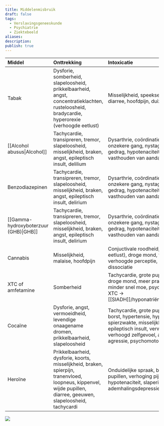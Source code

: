 ```yaml
---
title: Middelenmisbruik
draft: false
tags:
  - Verslavingsgeneeskunde
  - Psychiatrie
  - Ziektebeeld
aliases: 
description: 
publish: true
---
```



| Middel                                | Onttrekking                                                                                                                                                        | Intoxicatie                                                                                                                                                                                                                          |
|:------------------------------------- |:------------------------------------------------------------------------------------------------------------------------------------------------------------------ |:------------------------------------------------------------------------------------------------------------------------------------------------------------------------------------------------------------------------------------ |
| Tabak                                 | Dysforie, somberheid, slapeloosheid, prikkelbaarheid, angst, concentratieklachten, rusteloosheid, bradycardie, hyperorexie (verhoogde eetlust)                     | Misselijkheid, speekselvloed, buikpijn, diarree, hoofdpijn, duizeligheid                                                                                                                                                             |
| [[Alcohol abusus\|Alcohol]]           | Tachycardie, transipreren, tremor, slapeloosheid, misselijkheid, braken, angst, epileptisch insult, delilium                                                       | Dysarthrie, coördinatiestoornissen, onzekere gang, nystagmus, ongepast gedrag, hypotenaciteit (verminderd vasthouden van aandacht), stupor, coma                                                                                     |
| Benzodiazepinen                       | Tachycardie, transipreren, tremor, slapeloosheid, misselijkheid, braken, angst, epileptisch insult, delirium                                                       | Dysarthrie, coördinatiestoornissen, onzekere gang, nystagmus, ongepast gedrag, hypotenaciteit (verminderd vasthouden van aandacht), stupor, coma                                                                                     |
| [[Gamma-hydroxyboterzuur (GHB)\|GHB]] | Tachycardie, transipreren, tremor, slapeloosheid, misselijkheid, braken, angst, epileptisch insult, delirium                                                       | Dysarthrie, coördinatiestoornissen, onzekere gang, nystagmus, ongepast gedrag, hypotenaciteit (verminderd vasthouden van aandacht), stupor, coma                                                                                     |
| Cannabis                              | Misselijkheid, malaise, hoofdpijn                                                                                                                                  | Conjuctivale roodheid, hyperorexie (↑ eetlust), droge mond, tachycardie, verhoogde perceptie, psychose, angst, dissociatie                                                                                                           |
| XTC of amfetamine                     | Somberheid                                                                                                                                                         | Tachycardie, grote pupillen, bruxisme, droge mond, meer praten, helder en alert, minder snel moe, psychose. </br> XTC → [[SIADH]]/hyponatriëmie/watervergiftiging                                                                    |
| Cocaïne                               | Dysforie, angst, vermoeidheid, levendige onaagename dromen, prikkelbaarheid, slapeloosheid                                                                         | Tachycardie, grote pupillen, pijn op de borst, hypertensie, hyperthermie, spierzwakte, misselijkheid, braken, epileptisch insult, verwardheid, euforie, verhoogd zelfgevoel, angst, achterdocht, agressie, psychomotorische agitatie |
| Heroïne                               | Prikkelbaarheid, dysforie, koorts, misselijkheid, braken, spierpijn, tranenvloed, loopneus, kippenvel, wijde pupillen, diarree, geeuwen, slapeloosheid, tachycardi | Onduidelijke spraak, bradycardie, nauwe pupillen, verhoging pijndrempel, hypotenaciteit, slaperigheid, sufheid, ademhalingsdepressie, coma)                                                                                                                                                                                                                                     |



![](https://i.imgur.com/IK4imZt.png)
